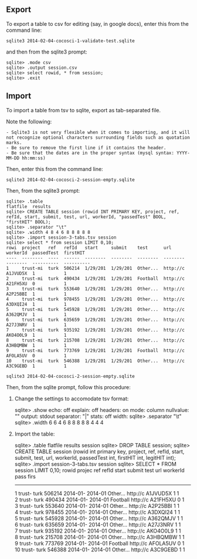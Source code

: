 ## Export

To export a table to csv for editing (say, in google docs), enter this from the command line:

    sqlite3 2014-02-04-cocosci-1-validate-test.sqlite 

and then from the sqlite3 prompt:

    sqlite> .mode csv
    sqlite> .output session.csv
    sqlite> select rowid, * from session;
    sqlite> .exit

## Import

To import a table from tsv to sqlite, export as tab-separated file.

Note the following:

    - Sqlite3 is not very flexible when it comes to importing, and it will not recognize optional characters surrounding fields such as quotation marks.
    - Be sure to remove the first line if it contains the header.
    - Be sure that the dates are in the proper syntax (mysql syntax: YYYY-MM-DD hh:mm:ss)

Then, enter this from the command line:

    sqlite3 2014-02-04-cocosci-2-session-empty.sqlite 

Then, from the sqlite3 prompt:

    sqlite> .table
    flatfile  results 
    sqlite> CREATE TABLE session (rowid INT PRIMARY KEY, project, ref, refId, start, submit, test, url, workerId, "passedTest" BOOL, "firstHIT" BOOL);
    sqlite> .separator "\t"
    sqlite> .width 4 8 4 6 8 8 8 8 8
    sqlite> .import session-3-tabs.tsv session
    sqlite> select * from session LIMIT 0,10;
    rowi  project   ref   refId   start     submit    test      url       workerId  passedTest  firstHIT  
    ----  --------  ----  ------  --------  --------  --------  --------  --------  ----------  ----------
    1     trust-mi  turk  506214  1/29/201  1/29/201  Other...  http://c  A1JVUD5X  1           1         
    2     trust-mi  turk  490434  1/29/201  1/29/201  Football  http://c  A21FH5XU  0           1         
    3     trust-mi  turk  553640  1/29/201  1/29/201  Other...  http://c  A2P25BBI  1           1         
    4     trust-mi  turk  978455  1/29/201  1/29/201  Other...  http://c  A3DXQI24  1           1         
    5     trust-mi  turk  545928  1/29/201  1/29/201  Other...  http://c  A362QMJV  1           1         
    6     trust-mi  turk  635659  1/29/201  1/29/201  Other...  http://c  A27J3NRV  1           1         
    7     trust-mi  turk  935192  1/29/201  1/29/201  Other...  http://c  AKO4O0L9  1           1         
    8     trust-mi  turk  215708  1/29/201  1/29/201  Other...  http://c  A3HBQMBW  1           1         
    9     trust-mi  turk  773769  1/29/201  1/29/201  Football  http://c  AFOLA5UV  0           1         
    10    trust-mi  turk  546388  1/29/201  1/29/201  Other...  http://c  A3C9GEBD  1           1         

    sqlite3 2014-02-04-cocosci-2-session-empty.sqlite 

Then, from the sqlite prompt, follow this procedure:

1.  Change the settings to accomodate tsv format:

    sqlite> .show
	 echo: off
      explain: off
      headers: on
	 mode: column
    nullvalue: ""
       output: stdout
    separator: "|"
	stats: off
	width: 
    sqlite> .separator "\t"
    sqlite> .width 6 6 4 6 8 8 8 8 8 4 4 4

2.  Import the table:

    sqlite> .table
    flatfile  results   session 
    sqlite> DROP TABLE session;
    sqlite> CREATE TABLE session (rowid int primary key, project, ref, refId, start, submit, test, url, workerId, passedTest int, firstHIT int, legitHIT int);
    sqlite> .import session-3-tabs.tsv session
    sqlite> SELECT * FROM session LIMIT 0,10;
    rowid   projec  ref   refId   start     submit    test      url       workerId  pass  firs
    ------  ------  ----  ------  --------  --------  --------  --------  --------  ----  ----
    1       trust-  turk  506214  2014-01-   2014-01  Other...  http://c  A1JVUD5X  1     1   
    2       trust-  turk  490434  2014-01-   2014-01  Football  http://c  A21FH5XU  0     1   
    3       trust-  turk  553640  2014-01-   2014-01  Other...  http://c  A2P25BBI  1     1   
    4       trust-  turk  978455  2014-01-   2014-01  Other...  http://c  A3DXQI24  1     1   
    5       trust-  turk  545928  2014-01-   2014-01  Other...  http://c  A362QMJV  1     1   
    6       trust-  turk  635659  2014-01-   2014-01  Other...  http://c  A27J3NRV  1     1   
    7       trust-  turk  935192  2014-01-   2014-01  Other...  http://c  AKO4O0L9  1     1   
    8       trust-  turk  215708  2014-01-   2014-01  Other...  http://c  A3HBQMBW  1     1   
    9       trust-  turk  773769  2014-01-   2014-01  Football  http://c  AFOLA5UV  0     1   
    10      trust-  turk  546388  2014-01-   2014-01  Other...  http://c  A3C9GEBD  1     1
